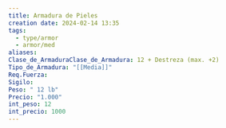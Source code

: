 ```yaml
---
title: Armadura de Pieles
creation date: 2024-02-14 13:35
tags:
  - type/armor
  - armor/med
aliases: 
Clase_de_ArmaduraClase_de_Armadura: 12 + Destreza (max. +2)
Tipo_de_Armadura: "[[Media]]"
Req.Fuerza: 
Sigilo: 
Peso: " 12 lb"
Precio: "1.000"
int_peso: 12
int_precio: 1000
---
```


